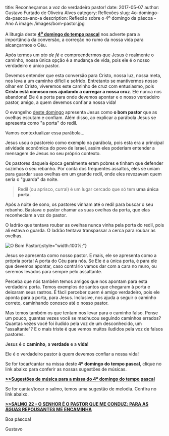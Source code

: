 ﻿title: Reconheçamos a voz do verdadeiro pastor!
date: 2017-05-07
author: Gustavo Furtado de Oliveira Alves
category: Reflexões
slug: 4o-domingo-da-pascoa-ano-a
description: Reflexão sobre o 4º domingo da páscoa - Ano A
image: /images/bom-pastor.jpg

A liturgia deste [**4<sup>o</sup> domingo do tempo pascal**](http://musicasparamissa.com.br/sugestoes-para/4o-domingo-da-pascoa-ano-a/)
nos adverte para a importância da conversão, a correção no rumo da nossa vida para alcançarmos o Céu.

Após termos um _ato de fé_ e compreendermos que Jesus é realmente o caminho,
nossa única opção é a mudança de vida, pois ele é o nosso verdadeiro e único pastor.

Devemos entender que esta conversão para Cristo, nossa luz, nossa meta,
nos leva a um caminho difícil e sofrido. Entretanto se mantivermos nosso olhar
em Cristo, viveremos este caminho de cruz com entusiasmo, pois **Cristo está
conosco nos ajudando a carregar a nossa cruz**. Ele nunca nos abandona!
Ele é a porta para onde devemos apontar e o nosso verdadeiro pastor, amigo,
a quem devemos confiar a nossa vida!

O evangelho [deste domingo](http://musicasparamissa.com.br/sugestoes-para/4o-domingo-da-pascoa-ano-a/)
apresenta Jesus como **o bom pastor** que as ovelhas escutam e confiam.
Além disso, ao explicar a parábola Jesus se apresenta como "a porta" do redil.

Vamos contextualizar essa parábola...

Jesus usou o pastoreio como exemplo na parábola, pois esta era a
principal atividade econômica do povo de Israel, assim eles poderiam entender
a mensagem de Jesus no seu próprio contexto.

Os pastores daquela época geralmente eram pobres e tinham que defender sozinhos
o seu rebanho. Por conta dos frequentes assaltos, eles se uniam para guardar
suas ovelhas em um grande redil, onde eles revezavam quem seria o "guarda" da noite.

> Redil (ou aprisco, curral) é um lugar cercado que só tem **uma única porta**.

Após a noite de sono, os pastores vinham até o redil para buscar o seu rebanho.
Bastava o pastor chamar as suas ovelhas da porta, que elas reconheciam a voz
do pastor.

O ladrão que tentava roubar as ovelhas nunca vinha pela porta do redil,
pois ali estava o guarda. O ladrão tentava transpassar a cerca para roubar as ovelhas.

![O Bom Pastor](/images/bom-pastor.jpg){:style="width:100%;"}

Jesus se apresenta como nosso pastor. E mais, ele se apresenta como a própria porta!
A porta do Céu para nós. Se Ele é a única porta, é para ele que devemos apontar,
caso contrário vamos dar com a cara no muro, ou seremos levados para sempre
pelo assaltante.

Perceba que nós também temos amigos que nos apontam para esta verdadeira porta.
Temos exemplos de santos que chegaram à porta e deixaram seus rastros.
É fácil perceber quem é amigo verdadeiro, pois ele aponta para a porta, para Jesus.
Inclusive, nos ajuda a seguir o caminho correto, caminhando conosco até o nosso pastor.

Mas temos também os que tentam nos levar para o caminho falso.
Pense um pouco, quantas vezes você se machucou seguindo caminhos errados?
Quantas vezes você foi iludido pela voz de um desconhecido, um "assaltante"?
E o mais triste é que vemos muitos iludidos pela voz de falsos pastores.

Jesus é o **caminho**, a **verdade** e a **vida**!

Ele é o verdadeiro pastor à quem devemos confiar a nossa vida!

Se for tocar/cantar na missa deste **4º domingo do tempo pascal**, clique no link abaixo para conferir as nossas sugestões de músicas.

**[>>Sugestões de música para a missa do 4º domingo do tempo pascal](http://musicasparamissa.com.br/sugestoes-para/4o-domingo-da-pascoa-ano-a/)**

Se for cantar/tocar o salmo, temos uma sugestão de melodia. Confira no link abaixo.

**[>>SALMO 22 - O SENHOR É O PASTOR QUE ME CONDUZ; PARA AS ÁGUAS REPOUSANTES ME ENCAMINHA](http://musicasparamissa.com.br/musica/salmo-22-o-senhor-e-o-pastor/)**

Boa páscoa!

Gustavo

